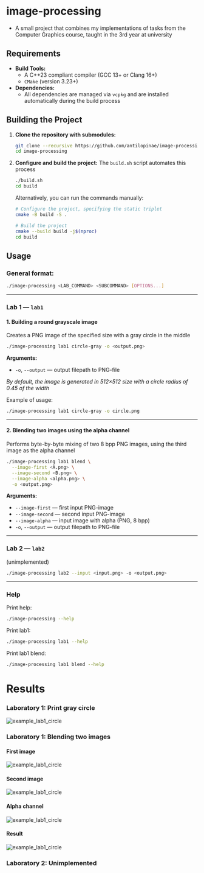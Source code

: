 # image-processing

* A small project that combines my implementations of tasks from the Computer Graphics course, taught in the 3rd year at
  university

## Requirements

* **Build Tools:**
    * A C++23 compliant compiler (GCC 13+ or Clang 16+)
    * `CMake` (version 3.23+)
* **Dependencies:**
    * All dependencies are managed via `vcpkg` and are installed automatically during the build process

## Building the Project

1. **Clone the repository with submodules:**
   ```bash
   git clone --recursive https://github.com/antilopinae/image-processing
   cd image-processing
   ```

2. **Configure and build the project:**
   The `build.sh` script automates this process
   ```bash
   ./build.sh
   cd build
   ```
   Alternatively, you can run the commands manually:
   ```bash
   # Configure the project, specifying the static triplet
   cmake -B build -S .

   # Build the project
   cmake --build build -j$(nproc)
   cd build
   ```

## Usage

### General format:

```bash
./image-processing <LAB_COMMAND> <SUBCOMMAND> [OPTIONS...]
```

---

### Lab 1 — `lab1`

#### 1. Building a round grayscale image

Creates a PNG image of the specified size with a gray circle in the middle

```bash
./image-processing lab1 circle-gray -o <output.png>
```

**Arguments:**

* `-o`, `--output` — output filepath to PNG-file

*By default, the image is generated in 512×512 size with a circle radius of 0.45 of the width*

Example of usage:

```bash
./image-processing lab1 circle-gray -o circle.png
```

---

#### 2. Blending two images using the alpha channel

Performs byte-by-byte mixing of two 8 bpp PNG images, using the third image as the alpha channel

```bash
./image-processing lab1 blend \
  --image-first <A.png> \
  --image-second <B.png> \
  --image-alpha <alpha.png> \
  -o <output.png>
```

**Arguments:**

* `--image-first` — first input PNG-image
* `--image-second` — second input PNG-image
* `--image-alpha` — input image with alpha (PNG, 8 bpp)
* `-o`, `--output` — output filepath to PNG-file

---

### Lab 2 — `lab2`

(unimplemented)

```bash
./image-processing lab2 --input <input.png> -o <output.png>
```

---

### Help

Print help:

```bash
./image-processing --help
```

Print lab1:

```bash
./image-processing lab1 --help
```

Print lab1 blend:

```bash
./image-processing lab1 blend --help
```

# Results

### Laboratory 1: Print gray circle

![example_lab1_circle](./assets/ex-circle.png)

### Laboratory 1: Blending two images

#### First image

![example_lab1_circle](./assets/ex-blend-image1.png)

#### Second image

![example_lab1_circle](./assets/ex-blend-image2.png)

#### Alpha channel

![example_lab1_circle](./assets/ex-blend-alpha.png)

#### Result

![example_lab1_circle](./assets/ex-blend-result.png)

### Laboratory 2: Unimplemented